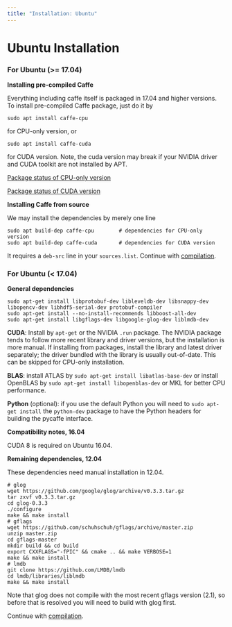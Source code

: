 ```yaml
---
title: "Installation: Ubuntu"
---
```


# Ubuntu Installation

### For Ubuntu (>= 17.04)

**Installing pre-compiled Caffe**

Everything including caffe itself is packaged in 17.04 and higher versions.
To install pre-compiled Caffe package, just do it by

    sudo apt install caffe-cpu

for CPU-only version, or

    sudo apt install caffe-cuda

for CUDA version. Note, the cuda version may break if your NVIDIA driver
and CUDA toolkit are not installed by APT.

[Package status of CPU-only version](https://launchpad.net/ubuntu/+source/caffe)

[Package status of CUDA version](https://launchpad.net/ubuntu/+source/caffe-contrib)

**Installing Caffe from source**

We may install the dependencies by merely one line

    sudo apt build-dep caffe-cpu        # dependencies for CPU-only version
    sudo apt build-dep caffe-cuda       # dependencies for CUDA version

It requires a `deb-src` line in your `sources.list`.
Continue with [compilation](installation.html#compilation).

### For Ubuntu (\< 17.04)

**General dependencies**

    sudo apt-get install libprotobuf-dev libleveldb-dev libsnappy-dev libopencv-dev libhdf5-serial-dev protobuf-compiler
    sudo apt-get install --no-install-recommends libboost-all-dev
    sudo apt-get install libgflags-dev libgoogle-glog-dev liblmdb-dev

**CUDA**: Install by `apt-get` or the NVIDIA `.run` package.
The NVIDIA package tends to follow more recent library and driver versions, but the installation is more manual.
If installing from packages, install the library and latest driver separately; the driver bundled with the library is usually out-of-date.
This can be skipped for CPU-only installation.

**BLAS**: install ATLAS by `sudo apt-get install libatlas-base-dev` or install OpenBLAS by `sudo apt-get install libopenblas-dev` or MKL for better CPU performance.

**Python** (optional): if you use the default Python you will need to `sudo apt-get install` the `python-dev` package to have the Python headers for building the pycaffe interface.

**Compatibility notes, 16.04**

CUDA 8 is required on Ubuntu 16.04.

**Remaining dependencies, 12.04**

These dependencies need manual installation in 12.04.

    # glog
    wget https://github.com/google/glog/archive/v0.3.3.tar.gz
    tar zxvf v0.3.3.tar.gz
    cd glog-0.3.3
    ./configure
    make && make install
    # gflags
    wget https://github.com/schuhschuh/gflags/archive/master.zip
    unzip master.zip
    cd gflags-master
    mkdir build && cd build
    export CXXFLAGS="-fPIC" && cmake .. && make VERBOSE=1
    make && make install
    # lmdb
    git clone https://github.com/LMDB/lmdb
    cd lmdb/libraries/liblmdb
    make && make install

Note that glog does not compile with the most recent gflags version (2.1), so before that is resolved you will need to build with glog first.

Continue with [compilation](installation.html#compilation).

